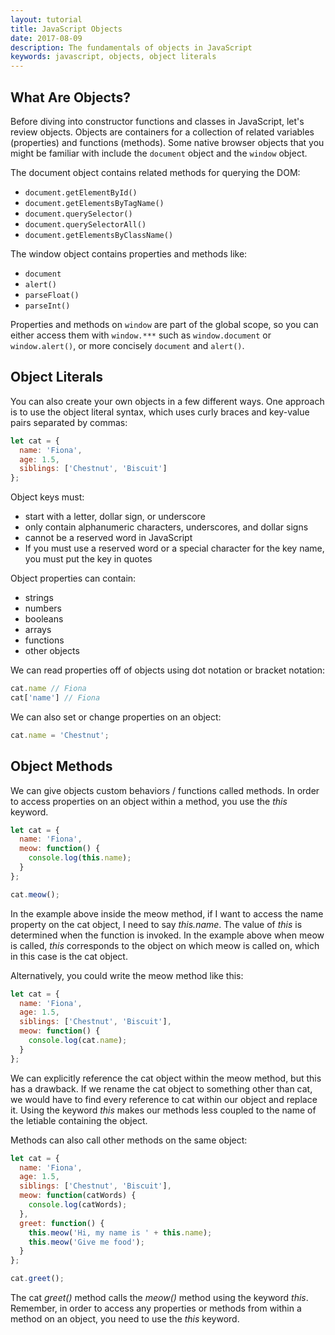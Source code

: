 ```yaml
---
layout: tutorial
title: JavaScript Objects
date: 2017-08-09
description: The fundamentals of objects in JavaScript
keywords: javascript, objects, object literals
---
```


## What Are Objects?

Before diving into constructor functions and classes in JavaScript, let's review objects. Objects are containers for a collection of related variables (properties) and functions (methods). Some native browser objects that you might be familiar with include the `document` object and the `window` object.

The document object contains related methods for querying the DOM:

* `document.getElementById()`
* `document.getElementsByTagName()`
* `document.querySelector()`
* `document.querySelectorAll()`
* `document.getElementsByClassName()`

The window object contains properties and methods like:

* `document`
* `alert()`
* `parseFloat()`
* `parseInt()`

Properties and methods on `window` are part of the global scope, so you can either access them with `window.***` such as `window.document` or `window.alert()`, or more concisely `document` and `alert()`.

## Object Literals

You can also create your own objects in a few different ways. One approach is to use the object literal syntax, which uses curly braces and key-value pairs separated by commas:

```js
let cat = {
  name: 'Fiona',
  age: 1.5,
  siblings: ['Chestnut', 'Biscuit']
};
```

Object keys must:

* start with a letter, dollar sign, or underscore
* only contain alphanumeric characters, underscores, and dollar signs
* cannot be a reserved word in JavaScript
* If you must use a reserved word or a special character for the key name, you must put the key in quotes

Object properties can contain:

* strings
* numbers
* booleans
* arrays
* functions
* other objects

We can read properties off of objects using dot notation or bracket notation:

```js
cat.name // Fiona
cat['name'] // Fiona
```

We can also set or change properties on an object:

```js
cat.name = 'Chestnut';
```

## Object Methods

We can give objects custom behaviors / functions called methods. In order to access properties on an object within a method, you use the _this_ keyword.

```js
let cat = {
  name: 'Fiona',
  meow: function() {
    console.log(this.name);
  }
};

cat.meow();
```

In the example above inside the meow method, if I want to access the name property on the cat object, I need to say _this.name_. The value of _this_ is determined when the function is invoked. In the example above when meow is called, _this_ corresponds to the object on which meow is called on, which in this case is the cat object.

Alternatively, you could write the meow method like this:

```js
let cat = {
  name: 'Fiona',
  age: 1.5,
  siblings: ['Chestnut', 'Biscuit'],
  meow: function() {
    console.log(cat.name);
  }
};
```

We can explicitly reference the cat object within the meow method, but this has a drawback. If we rename the cat object to something other than cat, we would have to find every reference to cat within our object and replace it. Using the keyword _this_ makes our methods less coupled to the name of the letiable containing the object.

Methods can also call other methods on the same object:

```js
let cat = {
  name: 'Fiona',
  age: 1.5,
  siblings: ['Chestnut', 'Biscuit'],
  meow: function(catWords) {
    console.log(catWords);
  },
  greet: function() {
    this.meow('Hi, my name is ' + this.name);
    this.meow('Give me food');
  }
};

cat.greet();
```

The cat _greet()_ method calls the _meow()_ method using the keyword _this_. Remember, in order to access any properties or methods from within a method on an object, you need to use the _this_ keyword.
